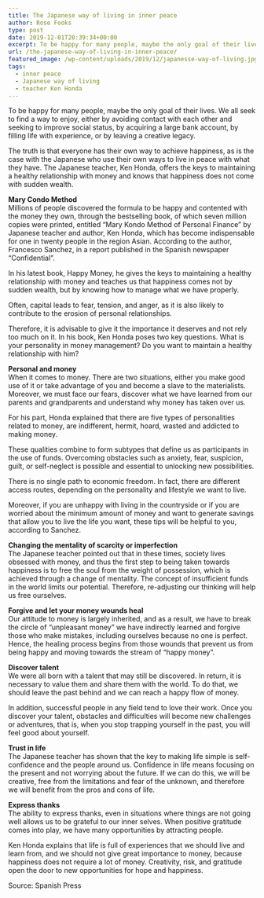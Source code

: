 ```yaml
---
title: The Japanese way of living in inner peace
author: Rose Fooks
type: post
date: 2019-12-01T20:39:34+00:00
excerpt: To be happy for many people, maybe the only goal of their lives. We all seek to find a way to enjoy, either by avoiding contact with each other and seeking to improve social status
url: /the-japanese-way-of-living-in-inner-peace/
featured_image: /wp-content/uploads/2019/12/japanesse-way-of-living.jpg
tags:
  - inner peace
  - Japanese way of living
  - teacher Ken Honda
---
```


To be happy for many people, maybe the only goal of their lives. We all seek to find a way to enjoy, either by avoiding contact with each other and seeking to improve social status, by acquiring a large bank account, by filling life with experience, or by leaving a creative legacy.

The truth is that everyone has their own way to achieve happiness, as is the case with the Japanese who use their own ways to live in peace with what they have. The Japanese teacher, Ken Honda, offers the keys to maintaining a healthy relationship with money and knows that happiness does not come with sudden wealth.

**Mary Condo Method**  
Millions of people discovered the formula to be happy and contented with the money they own, through the bestselling book, of which seven million copies were printed, entitled &#8220;Mary Kondo Method of Personal Finance&#8221; by Japanese teacher and author, Ken Honda, which has become indispensable for one in twenty people in the region Asian. According to the author, Francesco Sanchez, in a report published in the Spanish newspaper &#8220;Confidential&#8221;.

In his latest book, Happy Money, he gives the keys to maintaining a healthy relationship with money and teaches us that happiness comes not by sudden wealth, but by knowing how to manage what we have properly.

Often, capital leads to fear, tension, and anger, as it is also likely to contribute to the erosion of personal relationships.

Therefore, it is advisable to give it the importance it deserves and not rely too much on it. In his book, Ken Honda poses two key questions. What is your personality in money management? Do you want to maintain a healthy relationship with him?

**Personal and money**  
When it comes to money. There are two situations, either you make good use of it or take advantage of you and become a slave to the materialists. Moreover, we must face our fears, discover what we have learned from our parents and grandparents and understand why money has taken over us.

For his part, Honda explained that there are five types of personalities related to money, are indifferent, hermit, hoard, wasted and addicted to making money.

These qualities combine to form subtypes that define us as participants in the use of funds. Overcoming obstacles such as anxiety, fear, suspicion, guilt, or self-neglect is possible and essential to unlocking new possibilities.

There is no single path to economic freedom. In fact, there are different access routes, depending on the personality and lifestyle we want to live.

Moreover, if you are unhappy with living in the countryside or if you are worried about the minimum amount of money and want to generate savings that allow you to live the life you want, these tips will be helpful to you, according to Sanchez.

**Changing the mentality of scarcity or imperfection**  
The Japanese teacher pointed out that in these times, society lives obsessed with money, and thus the first step to being taken towards happiness is to free the soul from the weight of possession, which is achieved through a change of mentality. The concept of insufficient funds in the world limits our potential. Therefore, re-adjusting our thinking will help us free ourselves.

**Forgive and let your money wounds heal**  
Our attitude to money is largely inherited, and as a result, we have to break the circle of “unpleasant money” we have indirectly learned and forgive those who make mistakes, including ourselves because no one is perfect. Hence, the healing process begins from those wounds that prevent us from being happy and moving towards the stream of “happy money”.

**Discover talent**  
We were all born with a talent that may still be discovered. In return, it is necessary to value them and share them with the world. To do that, we should leave the past behind and we can reach a happy flow of money.

In addition, successful people in any field tend to love their work. Once you discover your talent, obstacles and difficulties will become new challenges or adventures, that is, when you stop trapping yourself in the past, you will feel good about yourself.

**Trust in life**  
The Japanese teacher has shown that the key to making life simple is self-confidence and the people around us. Confidence in life means focusing on the present and not worrying about the future. If we can do this, we will be creative, free from the limitations and fear of the unknown, and therefore we will benefit from the pros and cons of life.

**Express thanks**  
The ability to express thanks, even in situations where things are not going well allows us to be grateful to our inner selves. When positive gratitude comes into play, we have many opportunities by attracting people.

Ken Honda explains that life is full of experiences that we should live and learn from, and we should not give great importance to money, because happiness does not require a lot of money. Creativity, risk, and gratitude open the door to new opportunities for hope and happiness.

Source: Spanish Press
